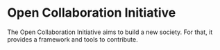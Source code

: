 # Open Collaboration Initiative

The Open Collaboration Initiative aims to build a new society. For that, it provides a framework and tools to contribute.

